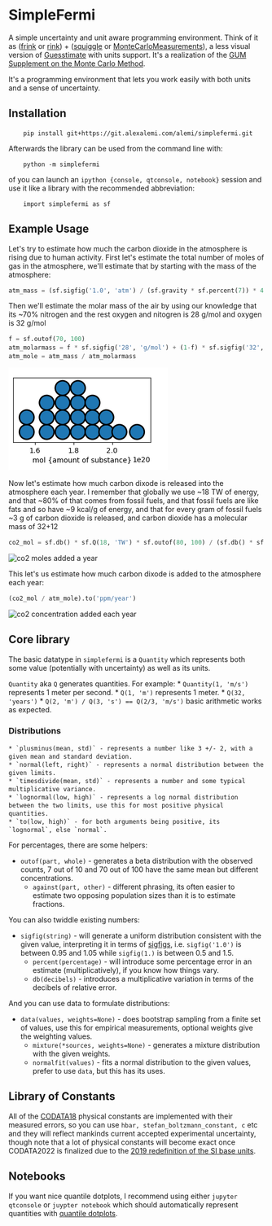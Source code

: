 # SimpleFermi

A simple uncertainty and unit aware programming environment.  Think of it as ([frink](https://frinklang.org/) or [rink](https://github.com/tiffany352/rink-rs/)) + ([squiggle](https://www.squiggle-language.com/) or [MonteCarloMeasurements](https://github.com/baggepinnen/MonteCarloMeasurements.jl)), a less visual version of [Guesstimate](https://www.getguesstimate.com/) with units support. It's a realization of the [GUM Supplement on the Monte Carlo Method](https://www.bipm.org/documents/20126/2071204/JCGM_101_2008_E.pdf/325dcaad-c15a-407c-1105-8b7f322d651c).

It's a programming environment that lets you work easily with both units and a sense of uncertainty.

## Installation

		pip install git+https://git.alexalemi.com/alemi/simplefermi.git
		
		
Afterwards the library can be used from the command line with:

		python -m simplefermi
		
of you can launch an `ipython {console, qtconsole, notebook}` session and use it like a library with the recommended abbreviation:

		import simplefermi as sf
		
## Example Usage

Let's try to estimate how much the carbon dioxide in the atmosphere is rising due to human activity.  First let's estimate the 
total number of moles of gas in the atmosphere, we'll estimate that by starting with the mass of the atmosphere:

```python
atm_mass = (sf.sigfig('1.0', 'atm') / (sf.gravity * sf.percent(7)) * 4 * sf.pi * sf.earthradius**2).to_base_units()
```

Then we'll estimate the molar mass of the air by using our knowledge that its ~70% nitrogen and the rest oxygen and nitogren is 28 g/mol and oxygen is 32 g/mol

```python
f = sf.outof(70, 100)
atm_molarmass = f * sf.sigfig('28', 'g/mol') + (1-f) * sf.sigfig('32', 'g/mol')
atm_mole = atm_mass / atm_molarmass
```
![moles in the atmosphere](assets/atm_mole.png)

Now let's estimate how much carbon dixode is released into the atmosphere each year.  I remember that globally we use ~18 TW of energy, and that ~80% of that comes from fossil fuels, and that fossil fuels are like fats and so have ~9 kcal/g of energy, and that for every gram of fossil fuels ~3 g of carbon dioxide is released, and carbon dioxide has a molecular mass of 32+12

```python
co2_mol = sf.db() * sf.Q(18, 'TW') * sf.outof(80, 100) / (sf.db() * sf.Q(9, 'kcal/g')) * (sf.db() * 3) / (sf.sigfig('12', 'g/mol') + sf.sigfig('32', 'g/mol'))
```
![co2 moles added a year](co2_mol.png)

This let's us estimate how much carbon dixode is added to the atmosphere each year:

```python
(co2_mol / atm_mole).to('ppm/year')
```
![co2 concentration added each year](co2_grow.png)


## Core library

The basic datatype in `simplefermi` is a `Quantity` which represents both some value (potentially with uncertainty) as well as its units.

`Quantity` aka `Q` generates quantities. For example:
		* `Quantity(1, 'm/s')` represents 1 meter per second.
		* `Q(1, 'm')` represents 1 meter.
		* `Q(32, 'years')`
		* `Q(2, 'm') / Q(3, 's') == Q(2/3, 'm/s')` basic arithmetic works as expected.

### Distributions

	* `plusminus(mean, std)` - represents a number like 3 +/- 2, with a given mean and standard deviation.
	* `normal(left, right)` - represents a normal distribution between the given limits.
	* `timesdivide(mean, std)` - represents a number and some typical multiplicative variance.
	* `lognormal(low, high)` - represents a log normal distribution between the two limits, use this for most positive physical quantities.
	* `to(low, high)` - for both arguments being positive, its `lognormal`, else `normal`.

For percentages, there are some helpers:

  * `outof(part, whole)` - generates a beta distribution with the observed counts, 7 out of 10 and 70 out of 100 have the same mean but different concentrations.
	* `against(part, other)` - different phrasing, its often easier to estimate two opposing population sizes than it is to estimate fractions. 

You can also twiddle existing numbers:

  * `sigfig(string)` - will generate a uniform distribution consistent with the given value, interpreting it in terms of [sigfigs](https://en.wikipedia.org/wiki/Significant_figures), i.e. `sigfig('1.0')` is between 0.95 and 1.05 while `sigfig(1.)` is between 0.5 and 1.5.
	* `percent(percentage)` - will introduce some percentage error in an estimate (multiplicatively), if you know how things vary.
	* `db(decibels)` - introduces a multiplicative variation in terms of the decibels of relative error.

And you can use data to formulate distributions:

  * `data(values, weights=None)` - does bootstrap sampling from a finite set of values, use this for empirical measurements, optional weights give the weighting values.
	* `mixture(*sources, weights=None)` - generates a mixture distribution with the given weights.
	* `normalfit(values)` - fits a normal distribution to the given values, prefer to use `data`, but this has its uses.

## Library of Constants

All of the [CODATA18](https://pml.nist.gov/cuu/Constants/) physical constants are implemented with their measured errors, so you can use `hbar, stefan_boltzmann_constant, c` etc and they will reflect mankinds current accepted experimental uncertainty, though note that a lot of physical constants will become exact once CODATA2022 is finalized due to the [2019 redefinition of the SI base units](https://en.wikipedia.org/wiki/2019_redefinition_of_the_SI_base_units).

## Notebooks

If you want nice quantile dotplots, I recommend using either `jupyter qtconsole` or `juypter notebook` which
should automatically represent quantities with [quantile dotplots](https://github.com/mjskay/when-ish-is-my-bus/blob/master/quantile-dotplots.md).




